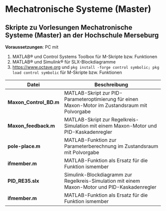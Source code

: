 # Mechatronische Systeme (Master)

## Skripte zu Vorlesungen Mechatronische Systeme (Master) an der Hochschule Merseburg

**Voraussetzungen**: PC mit

1. MATLAB® und Control Systems Toolbox für M-Skripte bzw. Funktionen
2. MATLAB® und Simulink® für SLX-Blockdiagramme
3. https://www.octave.org und `pkg install -forge control symbolic; pkg load control symbolic` für M-Skripte bzw. Funktionen

**Datei**|**Beschreibung**
---|---
**Maxon_Control_BD.m**|MATLAB-Skript zur PID-Parameteroptimierung für einen Maxon-Motor im Zustandsraum mit Polvorgabe
**Maxon_feedback.m**|MATLAB-Skript zur Regelkreis-Simulation mit einem Maxon-Motor und PID-Kaskadenregler
**pole-place.m**|MATLAB-Funktion zur Parameterberechnung im Zustandsraum mit Polvorgabe
**ifmember.m**|MATLAB-Funktion als Ersatz für die Funktion ismember
**PID_RE35.slx**|Simulink-Blockdiagramm zur Regelkreis-Simulation mit einem Maxon-Motor und PID-Kaskadenregler
**ifmember.m**|MATLAB-Funktion als Ersatz für die Funktion ismember
